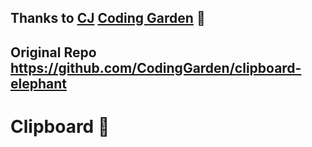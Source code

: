 ## Thanks to [CJ](https://github.com/w3cj) [Coding Garden](https://www.youtube.com/channel/UCLNgu_OupwoeESgtab33CCw) 💖
## Original Repo https://github.com/CodingGarden/clipboard-elephant

# Clipboard 👋
